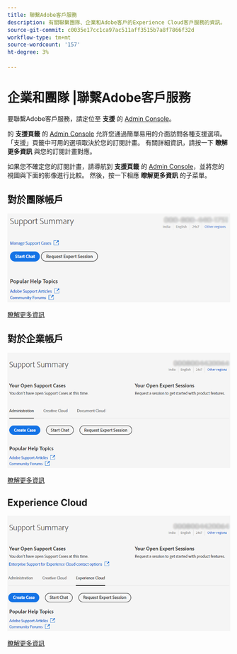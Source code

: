 ```yaml
---
title: 聯繫Adobe客戶服務
description: 有關聯繫團隊、企業和Adobe客戶的Experience Cloud客戶服務的資訊。
source-git-commit: c0035e17cc1ca97ac511aff3515b7a8f7866f32d
workflow-type: tm+mt
source-wordcount: '157'
ht-degree: 3%

---
```



# 企業和團隊 |聯繫Adobe客戶服務

要聯繫Adobe客戶服務，請定位至 **支援** 的 [Admin Console](https://adminconsole.adobe.com/)。

的 **支援頁籤** 的 [Admin Console](https://adminconsole.adobe.com/) 允許您通過簡單易用的介面訪問各種支援選項。 「支援」頁籤中可用的選項取決於您的訂閱計畫。 有關詳細資訊，請按一下 **瞭解更多資訊** 與您的訂閱計畫對應。

如果您不確定您的訂閱計畫，請導航到 **支援頁籤** 的 [Admin Console](https://adminconsole.adobe.com/)，並將您的視圖與下面的影像進行比較。 然後，按一下相應 **瞭解更多資訊** 的子菜單。

## 對於團隊帳戶

![團隊影像](assets/team.png)

[瞭解更多資訊](https://helpx.adobe.com/enterprise/using/support-for-teams.html)

## 對於企業帳戶

![團隊影像](assets/enterprise.png)

[瞭解更多資訊](https://helpx.adobe.com/enterprise/using/support-for-enterprise.html)

## Experience Cloud

![團隊影像](assets/ec.png)

[瞭解更多資訊](https://www.adobe.com/go/ac_ec_not_supported_en)
